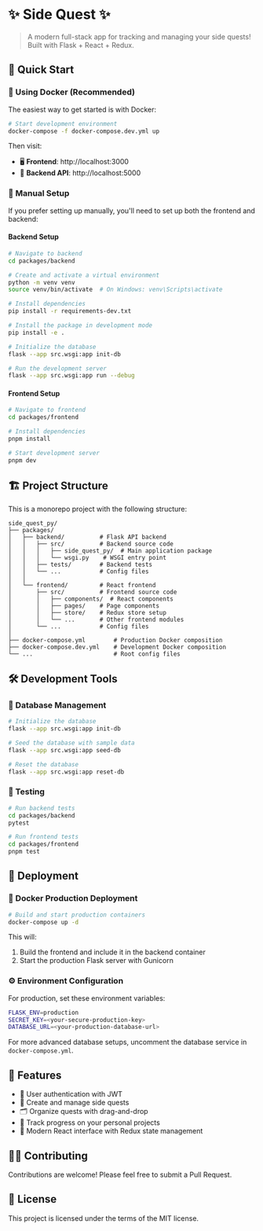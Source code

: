 # ✨ Side Quest ✨

> A modern full-stack app for tracking and managing your side quests! Built with Flask + React + Redux.

## 🚀 Quick Start

### 🐳 Using Docker (Recommended)

The easiest way to get started is with Docker:

```bash
# Start development environment
docker-compose -f docker-compose.dev.yml up
```

Then visit:

- 🖥️ **Frontend**: http://localhost:3000
- 🔧 **Backend API**: http://localhost:5000

### 🧰 Manual Setup

If you prefer setting up manually, you'll need to set up both the frontend and backend:

#### Backend Setup

```bash
# Navigate to backend
cd packages/backend

# Create and activate a virtual environment
python -m venv venv
source venv/bin/activate  # On Windows: venv\Scripts\activate

# Install dependencies
pip install -r requirements-dev.txt

# Install the package in development mode
pip install -e .

# Initialize the database
flask --app src.wsgi:app init-db

# Run the development server
flask --app src.wsgi:app run --debug
```

#### Frontend Setup

```bash
# Navigate to frontend
cd packages/frontend

# Install dependencies
pnpm install

# Start development server
pnpm dev
```

## 🏗️ Project Structure

This is a monorepo project with the following structure:

```
side_quest_py/
├── packages/
│   ├── backend/          # Flask API backend
│   │   ├── src/          # Backend source code
│   │   │   ├── side_quest_py/  # Main application package
│   │   │   └── wsgi.py    # WSGI entry point
│   │   ├── tests/        # Backend tests
│   │   └── ...           # Config files
│   │
│   └── frontend/         # React frontend
│       ├── src/          # Frontend source code
│       │   ├── components/  # React components
│       │   ├── pages/    # Page components
│       │   ├── store/    # Redux store setup
│       │   └── ...       # Other frontend modules
│       └── ...           # Config files
│
├── docker-compose.yml        # Production Docker composition
├── docker-compose.dev.yml    # Development Docker composition
└── ...                       # Root config files
```

## 🛠️ Development Tools

### 🔄 Database Management

```bash
# Initialize the database
flask --app src.wsgi:app init-db

# Seed the database with sample data
flask --app src.wsgi:app seed-db

# Reset the database
flask --app src.wsgi:app reset-db
```

### 🧪 Testing

```bash
# Run backend tests
cd packages/backend
pytest

# Run frontend tests
cd packages/frontend
pnpm test
```

## 🚢 Deployment

### 🐳 Docker Production Deployment

```bash
# Build and start production containers
docker-compose up -d
```

This will:

1. Build the frontend and include it in the backend container
2. Start the production Flask server with Gunicorn

### ⚙️ Environment Configuration

For production, set these environment variables:

```bash
FLASK_ENV=production
SECRET_KEY=<your-secure-production-key>
DATABASE_URL=<your-production-database-url>
```

For more advanced database setups, uncomment the database service in `docker-compose.yml`.

## 🌟 Features

- 🔐 User authentication with JWT
- 📝 Create and manage side quests
- 🗂️ Organize quests with drag-and-drop
- 🎯 Track progress on your personal projects
- 🎨 Modern React interface with Redux state management

## 👩‍💻 Contributing

Contributions are welcome! Please feel free to submit a Pull Request.

## 📜 License

This project is licensed under the terms of the MIT license.
